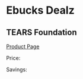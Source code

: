 
# Ebucks Dealz
## TEARS Foundation
[Product Page](https://www.ebucks.com/web/shop/productSelected.do?prodId=1167390447&catId=365579701)

Price: 

Savings: 


	